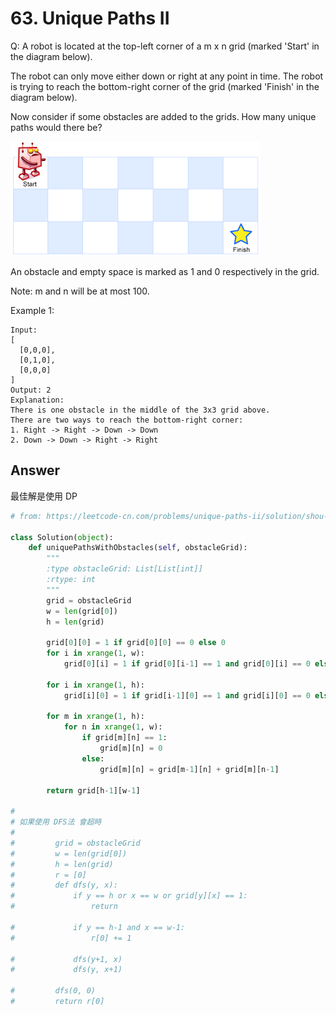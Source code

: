 # 63. Unique Paths II
Q: A robot is located at the top-left corner of a m x n grid (marked 'Start' in the diagram below).

The robot can only move either down or right at any point in time. The robot is trying to reach the bottom-right corner of the grid (marked 'Finish' in the diagram below).

Now consider if some obstacles are added to the grids. How many unique paths would there be?

![img](imgs/63_1.png)


An obstacle and empty space is marked as 1 and 0 respectively in the grid.

Note: m and n will be at most 100.

Example 1:
```
Input:
[
  [0,0,0],
  [0,1,0],
  [0,0,0]
]
Output: 2
Explanation:
There is one obstacle in the middle of the 3x3 grid above.
There are two ways to reach the bottom-right corner:
1. Right -> Right -> Down -> Down
2. Down -> Down -> Right -> Right
```

## Answer
最佳解是使用 DP
```python
# from: https://leetcode-cn.com/problems/unique-paths-ii/solution/shou-hua-tu-jie-dp-si-lu-by-hyj8/

class Solution(object):
    def uniquePathsWithObstacles(self, obstacleGrid):
        """
        :type obstacleGrid: List[List[int]]
        :rtype: int
        """
        grid = obstacleGrid
        w = len(grid[0])
        h = len(grid)
        
        grid[0][0] = 1 if grid[0][0] == 0 else 0
        for i in xrange(1, w):
            grid[0][i] = 1 if grid[0][i-1] == 1 and grid[0][i] == 0 else 0
        
        for i in xrange(1, h):
            grid[i][0] = 1 if grid[i-1][0] == 1 and grid[i][0] == 0 else 0
            
        for m in xrange(1, h):
            for n in xrange(1, w):
                if grid[m][n] == 1:
                    grid[m][n] = 0
                else:
                    grid[m][n] = grid[m-1][n] + grid[m][n-1]
                    
        return grid[h-1][w-1]
        
#        
# 如果使用 DFS法 會超時
#
#         grid = obstacleGrid
#         w = len(grid[0])
#         h = len(grid)
#         r = [0]
#         def dfs(y, x):
#             if y == h or x == w or grid[y][x] == 1:
#                 return
            
#             if y == h-1 and x == w-1:
#                 r[0] += 1
            
#             dfs(y+1, x)
#             dfs(y, x+1)
            
#         dfs(0, 0)
#         return r[0]
```